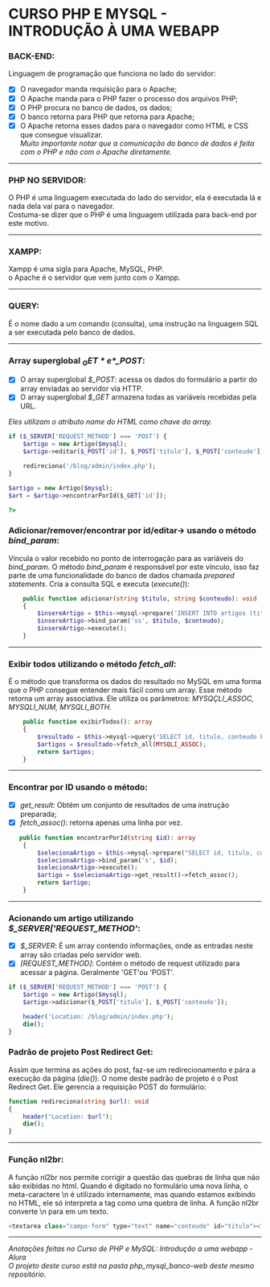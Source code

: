# CURSO PHP E MYSQL - INTRODUÇÃO À UMA WEBAPP

### BACK-END:
Linguagem de programação que funciona no lado do servidor:
- [x] O navegador manda requisição para o Apache;
- [x] O Apache manda para o PHP fazer o processo dos arquivos PHP;
- [x] O PHP procura no banco de dados, os dados;
- [x] O banco retorna para PHP que retorna para Apache;
- [x] O Apache retorna esses dados para o navegador como HTML e CSS que consegue visualizar. </br>
*Muito importante notar que a comunicação do banco de dados é feita com o PHP e não com o Apache diretamente.*

<hr>

### PHP NO SERVIDOR:
O PHP é uma linguagem executada do lado do servidor, ela é executada lá 
e nada dela vai para o navegador. </br>
Costuma-se dizer que o PHP é uma linguagem utilizada para back-end por este motivo.

<hr>

### XAMPP:
Xampp é uma sigla para Apache, MySQL, PHP. </br>
o Apache é o servidor que vem junto com o Xampp.

<hr>

### QUERY:
É o nome dado a um comando (consulta), uma instrução na linguagem SQL a ser executada pelo banco de dados.

<hr>

### Array superglobal *$_GET* e *$_POST*:
- [x] O array superglobal *$_POST*: acessa os dados do formulário a partir do array enviadas ao servidor via HTTP.
- [x] O array superglobal *$_GET* armazena todas as variáveis recebidas pela URL.</br>

*Eles utilizam o atributo name do HTML como chave do array.*

~~~php
if ($_SERVER['REQUEST_METHOD'] === 'POST') {
    $artigo = new Artigo($mysql);
    $artigo->editar($_POST['id'], $_POST['titulo'], $_POST['conteudo']);

    redireciona('/blog/admin/index.php');
}

$artigo = new Artigo($mysql);
$art = $artigo->encontrarPorId($_GET['id']);

?>
~~~

### Adicionar/remover/encontrar por id/editar-> usando o método *bind_param*:
Vincula o valor recebido no ponto de interrogação para as variáveis do *bind_param*. 
O método *bind_param* é responsável por este vínculo, isso faz parte de uma funcionalidade do 
banco de dados chamada *prepared statements*. Cria a consulta SQL e executa (*execute()*):

~~~php
    public function adicionar(string $titulo, string $conteudo): void
    {
        $insereArtigo = $this->mysql->prepare('INSERT INTO artigos (titulo, conteudo) values (?,?);');
        $insereArtigo->bind_param('ss', $titulo, $conteudo);
        $insereArtigo->execute();
    }
~~~

<hr>

### Exibir todos utilizando o método *fetch_all*:
É o método que transforma os dados do resultado no MySQL em uma forma que o PHP 
consegue entender mais fácil como um array.  Esse método retorna um array associativa. 
Ele utiliza os parâmetros: *MYSQÇLI_ASSOC, MYSQLI_NUM, MYSQLI_BOTH*.

~~~php
    public function exibirTodos(): array
    {
        $resultado = $this->mysql->query('SELECT id, titulo, conteudo FROM artigos');
        $artigos = $resultado->fetch_all(MYSQLI_ASSOC);
        return $artigos;
    }
~~~

<hr>

### Encontrar por ID usando o método:
- [x] *get_result*: Obtém um conjunto de resultados de uma instrução preparada;
- [x] *fetch_assoc()*: retorna apenas uma linha por vez. 

~~~php
   public function encontrarPorId(string $id): array 
    { 
        $selecionaArtigo = $this->mysql->prepare("SELECT id, titulo, conteudo FROM artigos WHERE id = ?"); 
        $selecionaArtigo->bind_param('s', $id); 
        $selecionaArtigo->execute(); 
        $artigo = $selecionaArtigo->get_result()->fetch_assoc(); 
        return $artigo; 
    }  
~~~

<hr>

### Acionando um artigo utilizando *$_SERVER['REQUEST_METHOD'*:
- [x] *$_SERVER*: É um array contendo informações, onde as entradas neste array são criadas pelo servidor web. 
- [x] *[REQUEST_METHOD]*: Contém o método de request utilizado para acessar a página. Geralmente 'GET'ou 'POST'.

~~~php
if ($_SERVER['REQUEST_METHOD'] === 'POST') { 
    $artigo = new Artigo($mysql); 
    $artigo->adicionar($_POST['titulo'], $_POST['conteudo']); 

    header('Location: /blog/admin/index.php'); 
    die(); 
} 
~~~

### Padrão de projeto Post Redirect Get:
Assim que termina as ações do post, faz-se um redirecionamento e pára a execução da página (*die()*).
O nome deste padrão de projeto é o Post Redirect Get. Ele gerencia a requisição POST do formulário:

~~~php
function redireciona(string $url): void
{
    header("Location: $url");
    die();
}
~~~

<hr>

### Função nl2br:
A função nl2br nos permite corrigir a questão das quebras de linha que não são exibidas no html.
Quando é digitado no formulário uma nova linha, o meta-caractere \n é utilizado internamente, 
mas quando estamos exibindo no HTML, ele só interpreta a tag como uma quebra de linha. 
A função nl2br converte \n para em um texto.

~~~php
<textarea class="campo-form" type="text" name="conteudo" id="titulo"><?php echo nl2br($art['conteudo']); ?></textarea>
~~~

<hr>



*Anotações feitas no Curso de PHP e MySQL: Introdução a uma webapp - Alura* </br>
*O projeto deste curso está na pasta php_mysql_banco-web deste mesmo repositório*.


